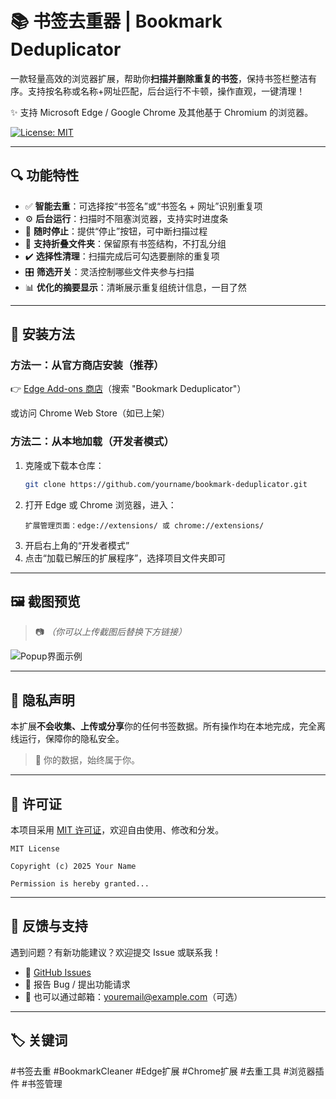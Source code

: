 # 📚 书签去重器 | Bookmark Deduplicator

一款轻量高效的浏览器扩展，帮助你**扫描并删除重复的书签**，保持书签栏整洁有序。支持按名称或名称+网址匹配，后台运行不卡顿，操作直观，一键清理！

✨ 支持 Microsoft Edge / Google Chrome 及其他基于 Chromium 的浏览器。

[![License: MIT](https://img.shields.io/badge/License-MIT-yellow.svg)](LICENSE)

---

## 🔍 功能特性

- ✅ **智能去重**：可选择按“书签名”或“书签名 + 网址”识别重复项
- ⚙️ **后台运行**：扫描时不阻塞浏览器，支持实时进度条
- 🛑 **随时停止**：提供“停止”按钮，可中断扫描过程
- 📁 **支持折叠文件夹**：保留原有书签结构，不打乱分组
- ✔️ **选择性清理**：扫描完成后可勾选要删除的重复项
- 🎛️ **筛选开关**：灵活控制哪些文件夹参与扫描
- 📊 **优化的摘要显示**：清晰展示重复组统计信息，一目了然

---

## 🚀 安装方法

### 方法一：从官方商店安装（推荐）

👉 [Edge Add-ons 商店](https://microsoftedge.microsoft.com/addons/)（搜索 "Bookmark Deduplicator"）

或访问 Chrome Web Store（如已上架）

### 方法二：从本地加载（开发者模式）

1. 克隆或下载本仓库：
   ```bash
   git clone https://github.com/yourname/bookmark-deduplicator.git
   ```
2. 打开 Edge 或 Chrome 浏览器，进入：
   ```
   扩展管理页面：edge://extensions/ 或 chrome://extensions/
   ```
3. 开启右上角的“开发者模式”
4. 点击“加载已解压的扩展程序”，选择项目文件夹即可

---

## 🖼️ 截图预览

> 📷 _（你可以上传截图后替换下方链接）_

<!-- 示例（请替换为你的实际截图） -->
![Popup界面示例](screenshots/popup.png)

---

## 📄 隐私声明

本扩展**不会收集、上传或分享**你的任何书签数据。所有操作均在本地完成，完全离线运行，保障你的隐私安全。

> 🔐 你的数据，始终属于你。

---

## 📄 许可证

本项目采用 [MIT 许可证](LICENSE)，欢迎自由使用、修改和分发。

```
MIT License

Copyright (c) 2025 Your Name

Permission is hereby granted...
```

---

## 🙌 反馈与支持

遇到问题？有新功能建议？欢迎提交 Issue 或联系我！

- 💬 [GitHub Issues](https://github.com/yourname/bookmark-deduplicator/issues)
- 🐞 报告 Bug / 提出功能请求
- 💌 也可以通过邮箱：youremail@example.com（可选）

---

## 🏷️ 关键词

#书签去重 #BookmarkCleaner #Edge扩展 #Chrome扩展 #去重工具 #浏览器插件 #书签管理
```
